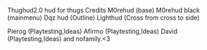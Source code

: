 Thughud2.0 hud for thugs
Credits
M0rehud (base)
M0rehud black (mainmenu)
Dqz hud (Outline)
Lighthud (Cross from cross to side)

Pierog (Playtesting,Ideas)
Afirmo (Playtesting,Ideas)
David (Playtesting,Ideas)
and nofamily.<3